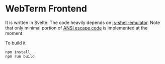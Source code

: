 # WebTerm Frontend

It is written in Svelte. The code heavily depends on [js-shell-emulator](`https://github.com/francoisburdy/js-shell-emulator).
Note that only minimal portion of [ANSI escape code](https://en.wikipedia.org/wiki/ANSI_escape_code) is implemented at the moment.

To build it

```
npm install
npm run build
```
